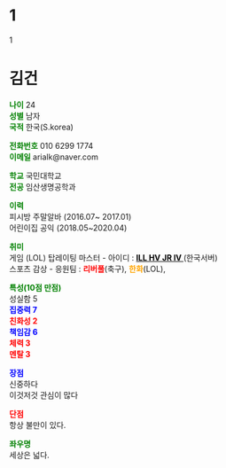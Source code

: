 # 1
1
<h1>김건</h1>
<p>
<a>나이</a> 24<br>
<a>성별</a> 남자<br>
<a>국적</a> 한국(S.korea)<br>
</p>
<p>
<a>전화번호</a> 010 6299 1774<br>
<a>이메일</a> arialk@naver.com<br>
</p>
<p>
<a>학교</a> 국민대학교<br>
<a>전공</a> 임산생명공학과<br>
</p>
<p>
<a>이력</a><br>
피시방 주말알바 (2016.07~ 2017.01)<br>
어린이집 공익 (2018.05~2020.04)<br>
</p>
<p>
<a>취미</a><br>
게임 (LOL) 탑레이팅 마스터 - 아이디 : <a href="http://fow.kr/find/lllhvjrlv" style="color:black">lLL HV JR lV </a>(한국서버) <br>
스포츠 감상 - 응원팀 : <a style="color:red">리버풀</a>(축구), <a style="color:orange">한화</a>(LOL), <br>
</p>
<p>
<a>특성(10점 만점)</a> <br>
성실함 5<br>
<a style="color:blue">집중력 7</a><br>
<a style="color:red">친화성 2</a><br>
<a style="color:blue">책임감 6</a><br>
<a style="color:red">체력 3</a><br>
<a style="color:red">멘탈 3</a><br>
</p>
<p>
<a style="color:blue">장점</a><br>
신중하다<br>
이것저것 관심이 많다<br>
</p>
<p>
<a style="color:red">단점</a><br>
항상 불만이 있다.<br>
</p>
<p><a>
좌우명</a> <br>
세상은 넓다.
</p>
<style>
  a {
color:green;
font-weight: bold;
}
</style>
</html>
